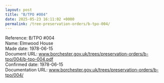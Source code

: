 ```yaml
---
layout: post
title: "B/TPO #004"
date: 2025-05-23 16:11:02 +0000
permalink: /tree-preservation-orders/b-tpo-004/
---
```


Reference: B/TPO #004 <br/>
Name: Elmwood House<br/>
Made date: 1978-06-15<br/>
Document URL: www.borchester.gov.uk/trees/preservation-orders/b-tpo/004/b-tpo-004.pdf<br/>
Confirmed date: 1978-06-15<br/>
Documentation URL: www.borchester.gov.uk/trees/preservation-orders/b-tpo/004/<br/>
